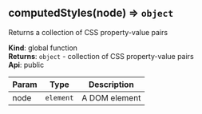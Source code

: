 <a name="computedStyles"></a>
## computedStyles(node) ⇒ <code>object</code>
Returns a collection of CSS property-value pairs

**Kind**: global function  
**Returns**: <code>object</code> - collection of CSS property-value pairs  
**Api**: public  

| Param | Type | Description |
| --- | --- | --- |
| node | <code>element</code> | A DOM element |

